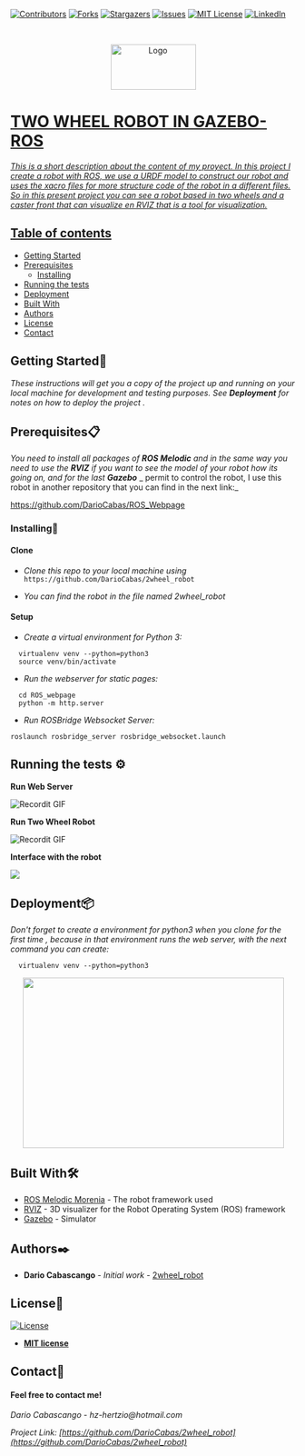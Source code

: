 [![Contributors][contributors-shield]][contributors-url]
[![Forks][forks-shield]][forks-url]
[![Stargazers][stars-shield]][stars-url]
[![Issues][issues-shield]][issues-url]
[![MIT License][license-shield]][license-url]
[![LinkedIn][linkedin-shield]][linkedin-url]

<!-- PROJECT LOGO -->

<br />
<p align="center">
  <a href="https://github.com/DarioCabas/ROS_Webpage">
    <img src="https://imageog.flaticon.com/icons/png/512/25/25231.png?size=1200x630f&pad=10,10,10,10&ext=png&bg=FFFFFFFF" alt="Logo" width="150" height="80"
  </a>
</p>

# TWO WHEEL ROBOT IN GAZEBO-ROS

_This is a short description about the content of my proyect. In this project I create a robot with ROS, we use a URDF model to construct our robot and uses the xacro files for more structure code of the robot in a different files. So in this present project you can see a robot based in two wheels and a caster front that can visualize en RVIZ that is a tool for visualization._

## Table of contents
* [Getting Started](#Getting-Started)
* [Prerequisites](#Prerequisites)
  * [Installing](#Installing)
* [Running the tests](#running-the-tests)
* [Deployment](#deployment)
* [Built With](#built-With)
* [Authors](#authors)
* [License](#license)
* [Contact](#contact)



## Getting Started🚀


_These instructions will get you a copy of the project up and running on your local machine for development and testing purposes. See_ **_Deployment_** _for notes on how to deploy the project ._


## Prerequisites:clipboard:

_You need to install all packages of_ **_ROS Melodic_** _and in the same way you need to use the_ **_RVIZ_** _if you want to see the model of your robot how its going on, and for the last_ **_Gazebo_** _ permit to control the robot, I use this robot in another repository that you can find in the next link:_


https://github.com/DarioCabas/ROS_Webpage


### Installing🔧

#### Clone

- _Clone this repo to your local machine using_ `https://github.com/DarioCabas/2wheel_robot`

- _You can find the robot in the file named 2wheel_robot_

#### Setup

- _Create a virtual environment for Python 3:_

```
  virtualenv venv --python=python3
  source venv/bin/activate
```

- _Run the webserver for static pages:_

```
  cd ROS_webpage
  python -m http.server
```
- _Run ROSBridge Websocket Server:_

```
roslaunch rosbridge_server rosbridge_websocket.launch
```

## Running the tests ⚙️

**Run Web Server**

![Recordit GIF](http://g.recordit.co/Bep26ht7lG.gif)

**Run Two Wheel Robot**

![Recordit GIF](http://g.recordit.co/x7LbwonQLx.gif)

**Interface with the robot**

![](https://im4.ezgif.com/tmp/ezgif-4-af25e940a0d7.gif)

## Deployment📦

_Don't forget to create a environment for python3 when you clone for the first time , because in that environment runs the web server, with the next command you can create:_

```
  virtualenv venv --python=python3
```
<p align="center">
  <img width="460" height="300" src="https://im4.ezgif.com/tmp/ezgif-4-c9215dd4f3e5.gif">
</p>

## Built With🛠️

* [ROS Melodic Morenia](http://wiki.ros.org/melodic) - The robot framework used
* [RVIZ](http://wiki.ros.org/rviz) - 3D visualizer for the Robot Operating System (ROS) framework
* [Gazebo](http://gazebosim.org/tutorials?tut=ros_overview) - Simulator

## Authors✒️

* **Dario Cabascango** - *Initial work* - [2wheel_robot](https://github.com/DarioCabas)

## License📄

[![License](http://img.shields.io/:license-mit-blue.svg?style=flat-square)](http://badges.mit-license.org)

- **[MIT license](http://opensource.org/licenses/mit-license.php)**


## Contact:e-mail: 

#### Feel free to contact me!

_Dario Cabascango_  - _hz-hertzio@hotmail.com_ 

_Project Link:_ _[https://github.com/DarioCabas/2wheel_robot](https://github.com/DarioCabas/2wheel_robot)_


<!-- MARKDOWN LINKS & IMAGES -->
<!-- https://www.markdownguide.org/basic-syntax/#reference-style-links -->
[contributors-shield]: https://img.shields.io/github/contributors/DarioCabas/2wheel_robot.svg?style=flat-square
[contributors-url]: https://github.com/DarioCabas/2wheel_robot/graphs/contributors
[forks-shield]: https://img.shields.io/github/forks/DarioCabas/2wheel_robot.svg?style=flat-square
[forks-url]: https://github.com/DarioCabas/2wheel_robot/network/members
[stars-shield]: https://img.shields.io/github/stars/DarioCabas/2wheel_robot.svg?style=flat-square
[stars-url]: https://github.com/DarioCabas/2wheel_robot/stargazers
[issues-shield]: https://img.shields.io/github/issues/DarioCabas/2wheel_robot.svg?style=flat-square
[issues-url]: https://github.com/DarioCabas/2wheel_robot/issues
[license-shield]: https://img.shields.io/github/license/DarioCabas/2wheel_robot.svg?style=flat-square
[license-url]: https://github.com/DarioCabas/2wheel_robot/blob/master/LICENSE.txt
[linkedin-shield]: https://img.shields.io/badge/-LinkedIn-black.svg?style=flat-square&logo=linkedin&colorB=555
[linkedin-url]: https://linkedin.com/in/dario-cabascango-9724431a3


